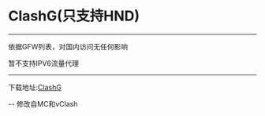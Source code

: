 # ClashG(只支持HND)

--------
依据GFW列表，对国内访问无任何影响

暂不支持IPV6流量代理

--------

下载地址:[ClashG](https://github.com/zhudan/clashg/blob/release/clashg.tar.gz?raw=true)

-- 修改自MC和vClash
